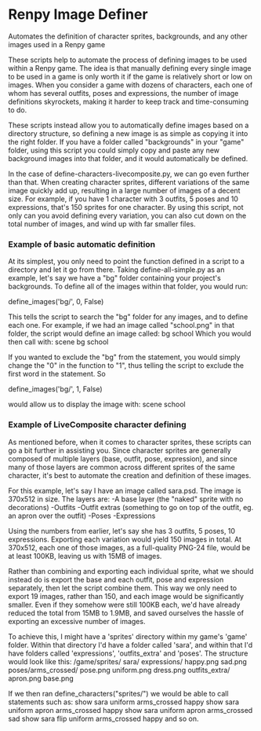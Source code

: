 # Renpy Image Definer
Automates the definition of character sprites, backgrounds, and any other images used in a Renpy game

These scripts help to automate the process of defining images to be used within a Renpy game.
The idea is that manually defining every single image to be used in a game is only worth it if
the game is relatively short or low on images.
When you consider a game with dozens of characters, each one of whom has several outfits, poses and expressions,
the number of image definitions skyrockets, making it harder to keep track and time-consuming to do.

These scripts instead allow you to automatically define images based on a directory structure, so defining
a new image is as simple as copying it into the right folder.
If you have a folder called "backgrounds" in your "game" folder, using this script you could simply copy and
paste any new background images into that folder, and it would automatically be defined.

In the case of define-characters-livecomposite.py, we can go even further than that.
When creating character sprites, different variations of the same image quickly add up, resulting
in a large number of images of a decent size.
For example, if you have 1 character with 3 outfits, 5 poses and 10 expressions, that's 150 sprites for one character.
By using this script, not only can you avoid defining every variation, you can also cut down on the total number of
images, and wind up with far smaller files.

<h3>Example of basic automatic definition</h3>

At its simplest, you only need to point the function defined in a script to a directory and let it go from there.
Taking define-all-simple.py as an example, let's say we have a "bg" folder containing your project's backgrounds.
To define all of the images within that folder, you would run:

define_images('bg/', 0, False)

This tells the script to search the "bg" folder for any images, and to define each one.
For example, if we had an image called "school.png" in that folder, the script would define an image called:
bg school
Which you would then call with:
scene bg school

If you wanted to exclude the "bg" from the statement, you would simply change the "0" in the function to "1",
thus telling the script to exclude the first word in the statement. So

define_images('bg/', 1, False)

would allow us to display the image with:
scene school

<h3>Example of LiveComposite character defining</h3>

As mentioned before, when it comes to character sprites, these scripts can go a bit further in assisting you.
Since character sprites are generally composed of multiple layers (base, outfit, pose, expression), and since
many of those layers are common across different sprites of the same character, it's best to automate the
creation and definition of these images.

For this example, let's say I have an image called sara.psd.
The image is 370x512 in size.
The layers are:
-A base layer (the "naked" sprite with no decorations)
-Outfits
-Outfit extras (something to go on top of the outfit, eg. an apron over the outfit)
-Poses
-Expressions

Using the numbers from earlier, let's say she has 3 outfits, 5 poses, 10 expressions.
Exporting each variation would yield 150 images in total. At 370x512, each one of those images,
as a full-quality PNG-24 file, would be at least 100KB, leaving us with 15MB of images.

Rather than combining and exporting each individual sprite, what we should instead do is export the base
and each outfit, pose and expression separately, then let the script combine them.
This way we only need to export 19 images, rather than 150, and each image would be significantly smaller.
Even if they somehow were still 100KB each, we'd have already reduced the total from 15MB to 1.9MB,
and saved ourselves the hassle of exporting an excessive number of images.

To achieve this, I might have a 'sprites' directory within my game's 'game' folder.
Within that directory I'd have a folder called 'sara', and within that I'd have folders called 'expressions',
'outfits_extra' and 'poses'.
The structure would look like this:
/game/sprites/
              sara/
                   expressions/
                               happy.png
                               sad.png
                   poses/arms_crossed/
                                      pose.png
                                      uniform.png
                                      dress.png
                   outfits_extra/
                                 apron.png
                   base.png

If we then ran
define_characters("sprites/")
we would be able to call statements such as:
show sara uniform arms_crossed happy
show sara uniform apron arms_crossed happy
show sara uniform apron arms_crossed sad
show sara flip uniform arms_crossed happy
and so on.
